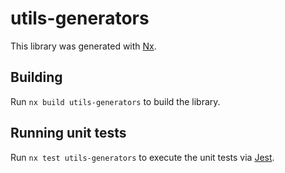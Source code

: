 # utils-generators

This library was generated with [Nx](https://nx.dev).

## Building

Run `nx build utils-generators` to build the library.

## Running unit tests

Run `nx test utils-generators` to execute the unit tests via [Jest](https://jestjs.io).
